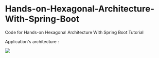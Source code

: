 # Hands-on-Hexagonal-Architecture-With-Spring-Boot
Code for Hands-on Hexagonal Architecture With Spring Boot Tutorial

Application's architecture :

![](https://cdn-images-1.medium.com/max/800/1*mBp-JAaetosptDisZe1gPg.jpeg)
